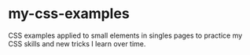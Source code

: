 # my-css-examples
CSS examples applied to small elements in singles pages to practice my CSS skills and new tricks I learn over time.
